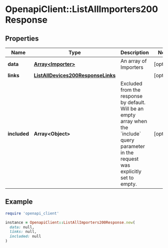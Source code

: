 # OpenapiClient::ListAllImporters200Response

## Properties

| Name | Type | Description | Notes |
| ---- | ---- | ----------- | ----- |
| **data** | [**Array&lt;Importer&gt;**](Importer.md) | An array of Importers | [optional] |
| **links** | [**ListAllDevices200ResponseLinks**](ListAllDevices200ResponseLinks.md) |  | [optional] |
| **included** | **Array&lt;Object&gt;** | Excluded from the response by default. Will be an empty array when the &#x60;include&#x60; query parameter in the request was explicitly set to empty. | [optional] |

## Example

```ruby
require 'openapi_client'

instance = OpenapiClient::ListAllImporters200Response.new(
  data: null,
  links: null,
  included: null
)
```

